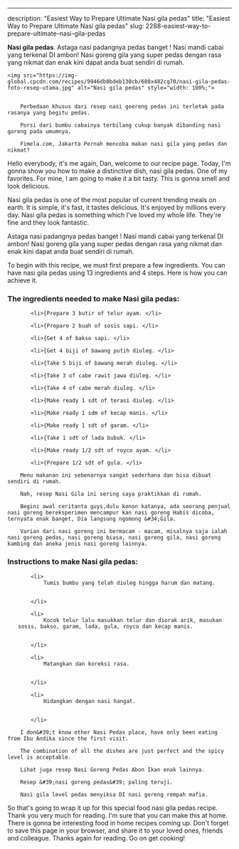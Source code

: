 ---
description: "Easiest Way to Prepare Ultimate Nasi gila pedas"
title: "Easiest Way to Prepare Ultimate Nasi gila pedas"
slug: 2288-easiest-way-to-prepare-ultimate-nasi-gila-pedas

<p>
	<strong>Nasi gila pedas</strong>. 
	Astaga nasi padangnya pedas banget ! Nasi mandi cabai yang terkenal DI ambon! Nasi goreng gila yang super pedas dengan rasa yang nikmat dan enak kini dapat anda buat sendiri di rumah.
</p>
<p>
	
	<img src="https://img-global.cpcdn.com/recipes/9946db0bdeb130cb/680x482cq70/nasi-gila-pedas-foto-resep-utama.jpg" alt="Nasi gila pedas" style="width: 100%;">
	
	
		Perbedaan khusus dari resep nasi goereng pedas ini terletak pada rasanya yang begitu pedas.
	
		Porsi dari bumbu cabainya terbilang cukup banyak dibanding nasi goreng pada umumnya.
	
		Fimela.com, Jakarta Pernah mencoba makan nasi gila yang pedas dan nikmat?
	
</p>
<p>
	Hello everybody, it's me again, Dan, welcome to our recipe page. Today, I'm gonna show you how to make a distinctive dish, nasi gila pedas. One of my favorites. For mine, I am going to make it a bit tasty. This is gonna smell and look delicious.
</p>
	
<p>
	Nasi gila pedas is one of the most popular of current trending meals on earth. It is simple, it's fast, it tastes delicious. It's enjoyed by millions every day. Nasi gila pedas is something which I've loved my whole life. They're fine and they look fantastic.
</p>
<p>
	Astaga nasi padangnya pedas banget ! Nasi mandi cabai yang terkenal DI ambon! Nasi goreng gila yang super pedas dengan rasa yang nikmat dan enak kini dapat anda buat sendiri di rumah.
</p>

<p>
To begin with this recipe, we must first prepare a few ingredients. You can have nasi gila pedas using 13 ingredients and 4 steps. Here is how you can achieve it.
</p>

<h3>The ingredients needed to make Nasi gila pedas:</h3>

<ol>
	
		<li>{Prepare 3 butir of telur ayam. </li>
	
		<li>{Prepare 2 buah of sosis sapi. </li>
	
		<li>{Get 4 of bakso sapi. </li>
	
		<li>{Get 4 biji of bawang putih diuleg. </li>
	
		<li>{Take 5 biji of bawang merah diuleg. </li>
	
		<li>{Take 3 of cabe rawit jawa diuleg. </li>
	
		<li>{Take 4 of cabe merah diuleg. </li>
	
		<li>{Make ready 1 sdt of terasi diuleg. </li>
	
		<li>{Make ready 1 sdm of kecap manis. </li>
	
		<li>{Make ready 1 sdt of garam. </li>
	
		<li>{Take 1 sdt of lada bubuk. </li>
	
		<li>{Make ready 1/2 sdt of royco ayam. </li>
	
		<li>{Prepare 1/2 sdt of gula. </li>
	
</ol>
<p>
	
		Menu makanan ini sebenarnya sangat sederhana dan bisa dibuat sendiri di rumah.
	
		Nah, resep Nasi Gila ini sering saya praktikkan di rumah.
	
		Begini awal ceritanta guys,dulu konon katanya, ada seorang penjual nasi goreng bereksperimen mencampur kan nasi goreng Habis dicoba, ternyata enak banget, Dia langsung ngomong &#34;Gila.
	
		Varian dari nasi goreng ini bermacam - macam, misalnya saja ialah nasi goreng pedas, nasi goreng biasa, nasi goreng gila, nasi goreng kambing dan aneka jenis nasi goreng lainnya.
	
</p>

<h3>Instructions to make Nasi gila pedas:</h3>

<ol>
	
		<li>
			Tumis bumbu yang telah diuleg hingga harum dan matang.
			
			
		</li>
	
		<li>
			Kocok telur lalu masukkan telur dan diorak arik, masukan sosis, bakso, garam, lada, gula, royco dan kecap manis.
			
			
		</li>
	
		<li>
			Matangkan dan koreksi rasa.
			
			
		</li>
	
		<li>
			Hidangkan dengan nasi hangat.
			
			
		</li>
	
</ol>

<p>
	
		I don&#39;t know other Nasi Pedas place, have only been eating from Ibu Andika since the first visit.
	
		The combination of all the dishes are just perfect and the spicy level is acceptable.
	
		Lihat juga resep Nasi Goreng Pedas Abon Ikan enak lainnya.
	
		Resep &#39;nasi goreng pedas&#39; paling teruji.
	
		Nasi gila level pedas menyiksa DI nasi goreng rempah mafia.
	
</p>

<p>
	So that's going to wrap it up for this special food nasi gila pedas recipe. Thank you very much for reading. I'm sure that you can make this at home. There is gonna be interesting food in home recipes coming up. Don't forget to save this page in your browser, and share it to your loved ones, friends and colleague. Thanks again for reading. Go on get cooking!
</p>
